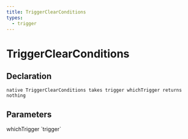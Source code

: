 ```yaml
---
title: TriggerClearConditions
types:
  - trigger
---
```


# TriggerClearConditions

## Declaration

```
native TriggerClearConditions takes trigger whichTrigger returns nothing
```

## Parameters
<dl>
  <dt>whichTrigger `trigger`</dt>
  <dd></dd>
</dl>